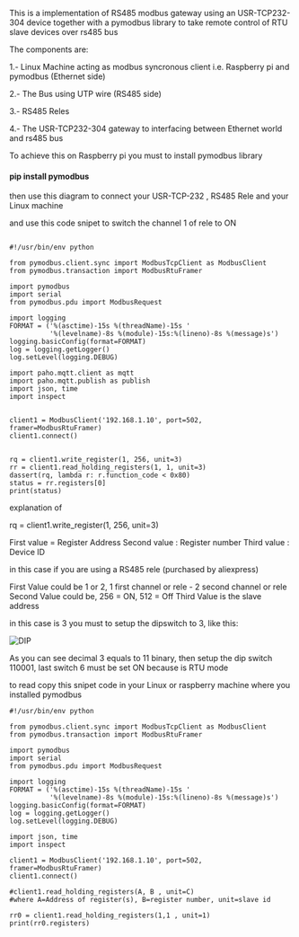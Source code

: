 This is a implementation of RS485 modbus gateway using an USR-TCP232-304 device together with a pymodbus library to take remote control of RTU slave devices over rs485 bus

The components are:

1.- Linux Machine acting as modbus syncronous client i.e. Raspberry pi and pymodbus (Ethernet side)

2.- The Bus using UTP wire (RS485 side)

3.- RS485 Reles

4.- The USR-TCP232-304 gateway to interfacing between Ethernet world and rs485 bus

To achieve this on Raspberry pi you must to install pymodbus library

#### pip install pymodbus


then use this diagram to connect your USR-TCP-232 , RS485 Rele and your Linux machine



and use this code snipet to switch the channel 1 of rele to ON

```

#!/usr/bin/env python

from pymodbus.client.sync import ModbusTcpClient as ModbusClient
from pymodbus.transaction import ModbusRtuFramer

import pymodbus
import serial
from pymodbus.pdu import ModbusRequest

import logging
FORMAT = ('%(asctime)-15s %(threadName)-15s '
          '%(levelname)-8s %(module)-15s:%(lineno)-8s %(message)s')
logging.basicConfig(format=FORMAT)
log = logging.getLogger()
log.setLevel(logging.DEBUG)

import paho.mqtt.client as mqtt
import paho.mqtt.publish as publish
import json, time
import inspect


client1 = ModbusClient('192.168.1.10', port=502, framer=ModbusRtuFramer)
client1.connect()


rq = client1.write_register(1, 256, unit=3)
rr = client1.read_holding_registers(1, 1, unit=3)
dassert(rq, lambda r: r.function_code < 0x80)
status = rr.registers[0]
print(status)
```

explanation of

 rq = client1.write_register(1, 256, unit=3)

First value = Register Address
Second value : Register number
Third value : Device ID

in this case if you are using a RS485 rele (purchased by aliexpress)

First Value could be 1 or 2, 1 first channel or rele - 2 second channel or rele
Second Value could be, 256 = ON, 512 = Off
Third Value is the slave address

in this case is 3 you must to setup the dipswitch to 3, like this:

![DIP](https://raw.githubusercontent.com/pumanzor/modbus/master/USR-TCP232-304/imgs/dip.jpg)

As you can see decimal 3 equals to 11 binary, then setup the dip switch 110001, last switch 6 must be set ON because is RTU mode


to read copy this snipet code in your Linux or raspberry machine where you installed pymodbus

```
#!/usr/bin/env python

from pymodbus.client.sync import ModbusTcpClient as ModbusClient
from pymodbus.transaction import ModbusRtuFramer

import pymodbus
import serial
from pymodbus.pdu import ModbusRequest

import logging
FORMAT = ('%(asctime)-15s %(threadName)-15s '
          '%(levelname)-8s %(module)-15s:%(lineno)-8s %(message)s')
logging.basicConfig(format=FORMAT)
log = logging.getLogger()
log.setLevel(logging.DEBUG)

import json, time
import inspect

client1 = ModbusClient('192.168.1.10', port=502, framer=ModbusRtuFramer)
client1.connect()

#client1.read_holding_registers(A, B , unit=C)
#where A=Address of register(s), B=register number, unit=slave id

rr0 = client1.read_holding_registers(1,1 , unit=1)
print(rr0.registers)

```
